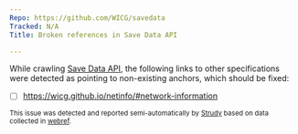 ```yaml
---
Repo: https://github.com/WICG/savedata
Tracked: N/A
Title: Broken references in Save Data API

---
```


While crawling [Save Data API](https://wicg.github.io/savedata/), the following links to other specifications were detected as pointing to non-existing anchors, which should be fixed:
* [ ] https://wicg.github.io/netinfo/#network-information

<sub>This issue was detected and reported semi-automatically by [Strudy](https://github.com/w3c/strudy/) based on data collected in [webref](https://github.com/w3c/webref/).</sub>